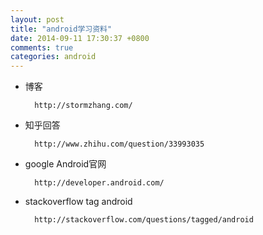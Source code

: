 ```yaml
---
layout: post
title: "android学习资料"
date: 2014-09-11 17:30:37 +0800
comments: true
categories: android
---
```



* 博客

		http://stormzhang.com/

* 知乎回答

		http://www.zhihu.com/question/33993035
	
* google Android官网

		http://developer.android.com/
	
* stackoverflow  tag android

		http://stackoverflow.com/questions/tagged/android

